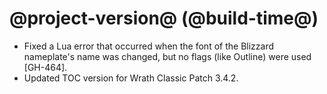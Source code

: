 # @project-version@ (@build-time@)

* Fixed a Lua error that occurred when the font of the Blizzard nameplate's name was changed, but no flags (like Outline) were used [GH-464].
* Updated TOC version for Wrath Classic Patch 3.4.2.